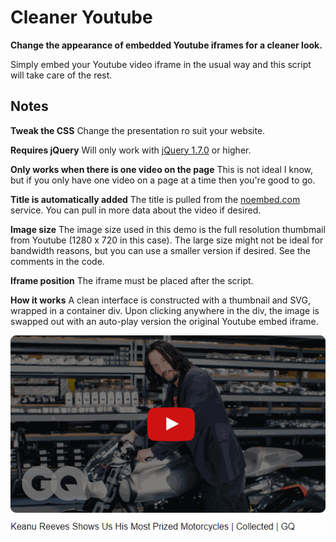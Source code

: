 # Cleaner Youtube
<strong>Change the appearance of embedded Youtube iframes for a cleaner look.</strong>

Simply embed your Youtube video iframe in the usual way and this script will take care of the rest.

## Notes

<strong>Tweak the CSS</strong>
Change the presentation ro suit your website.

<strong>Requires jQuery</strong>
Will only work with <a href="https://code.jquery.com/jquery-1.7.0.min.js">jQuery 1.7.0</a> or higher.

<strong>Only works when there is one video on the page</strong>
This is not ideal I know, but if you only have one video on a page at a time then you're good to go.

<strong>Title is automatically added</strong>
The title is pulled from the <a href="https://noembed.com">noembed.com</a> service. You can pull in more data about the video if desired.

<strong>Image size</strong>
The image size used in this demo is the full resolution thumbmail from Youtube (1280 x 720 in this case). The large size might not be ideal for bandwidth reasons, but you can use a smaller version if desired. See the comments in the code.

<strong>Iframe position</strong>
The iframe must be placed after the script.

<strong>How it works</strong>
A clean interface is constructed with a thumbnail and SVG, wrapped in a container div. Upon clicking anywhere in the div, the image is swapped out with an auto-play version the original Youtube embed iframe.

<img src="demo.gif" />
